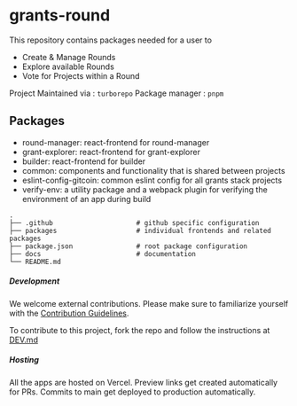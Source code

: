 # grants-round

This repository contains packages needed for a user to
- Create & Manage Rounds
- Explore available Rounds
- Vote for Projects within a Round

Project Maintained via  : `turborepo`
Package manager         : `pnpm`

## Packages

- round-manager: react-frontend for round-manager
- grant-explorer: react-frontend for grant-explorer
- builder: react-frontend for builder
- common: components and functionality that is shared between projects
- eslint-config-gitcoin: common eslint config for all grants stack projects
- verify-env: a utility package and a webpack plugin for verifying the environment of an app during build


```
.
├── .github                     # github specific configuration
├── packages                    # individual frontends and related packages
├── package.json                # root package configuration
├── docs                        # documentation
└── README.md
```

##### Development

We welcome external contributions. Please make sure to familiarize yourself with the [Contribution Guidelines](CONTRIBUTING.md).

To contribute to this project, fork the repo and follow the instructions at [DEV.md](docs/DEV.md)

##### Hosting

All the apps are hosted on Vercel. Preview links get created automatically for PRs. Commits to main get deployed to production automatically.
